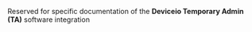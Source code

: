 Reserved for specific documentation of the **Deviceio Temporary Admin \(TA\)** software integration

